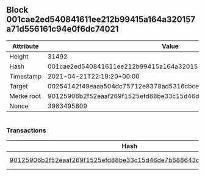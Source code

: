 ## Block 001cae2ed540841611ee212b99415a164a320157a71d556161c94e0f6dc74021

Attribute | Value
--- | ---
Height | 31492
Hash | 001cae2ed540841611ee212b99415a164a320157a71d556161c94e0f6dc74021
Timestamp | 2021-04-21T22:19:20+00:00
Target | 00254142f49eaaa504dc75712e8378ad5316cbcead634704b3734b6271167cc4
Merke root | 90125906b2f52eaaf269f1525efd88be33c15d46de7b688643c12685e78e3e12
Nonce | 3983495809

```

```

### Transactions

Hash | Amount
--- | ---
[90125906b2f52eaaf269f1525efd88be33c15d46de7b688643c12685e78e3e12](90125906b2f52eaaf269f1525efd88be33c15d46de7b688643c12685e78e3e12.md) | 10.00000000 SKEPTI 
